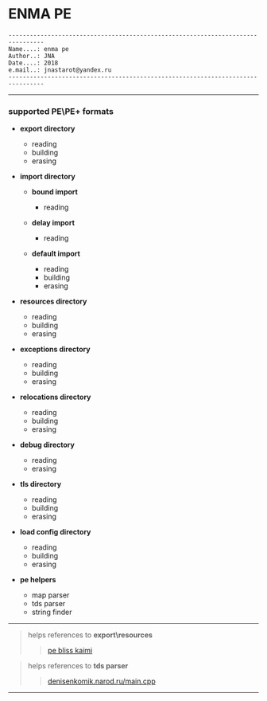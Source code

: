 # ENMA PE #

```
--------------------------------------------------------------------------------
Name....: enma pe
Author..: JNA
Date....: 2018
e.mail..: jnastarot@yandex.ru
--------------------------------------------------------------------------------
```
---
### supported PE\PE+ formats

* **export directory**
  * reading
  * building
  * erasing

* **import directory**
  * **bound import**
    * reading

  * **delay import**
    * reading

  * **default import**
    * reading
    * building
    * erasing

* **resources directory**
  * reading
  * building
  * erasing

* **exceptions directory**
  * reading
  * building
  * erasing

* **relocations directory**
  * reading
  * building
  * erasing

* **debug directory**
  * reading
  * erasing

* **tls directory**
  * reading
  * building
  * erasing

* **load config directory**
  * reading
  * building
  * erasing

* **pe helpers**
  * map parser
  * tds parser
  * string finder

---
> helps references to **export\resources**
>> [pe bliss kaimi](http://kaimi.ru/)

> helps references to **tds parser**
>> [denisenkomik.narod.ru/main.cpp](http://denisenkomik.narod.ru/main.cpp)
---
